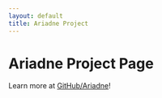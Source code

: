 ```yaml
---
layout: default
title: Ariadne Project
---
```

# Ariadne Project Page

Learn more at [GitHub/Ariadne](http://niko-zvt.github.io/Ariadne)!

